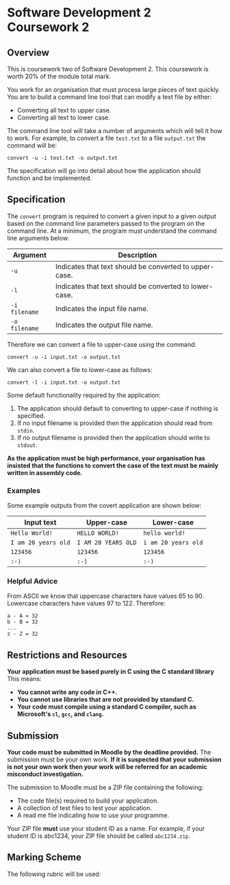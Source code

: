 # Software Development 2 Coursework 2

## Overview

This is coursework two of Software Development 2. This coursework is worth 20% of the module total mark.

You work for an organisation that must process large pieces of text quickly. You are to build a command line tool that can modify a text file by either:

- Converting all text to upper case.
- Converting all text to lower case.

The command line tool will take a number of arguments which will tell it how to work. For example, to convert a file `test.txt` to a file `output.txt` the command will be:

```shell
convert -u -i test.txt -o output.txt
```

The specification will go into detail about how the application should function and be implemented.

## Specification

The `convert` program is required to convert a given input to a given output based on the command line parameters passed to the program on the command line. At a minimum, the program must understand the command line arguments below:

| **Argument**  | **Description**                                        |
| ------------- | ------------------------------------------------------ |
| `-u`          | Indicates that text should be converted to upper-case. |
| `-l`          | Indicates that text should be converted to lower-case. |
| `-i filename` | Indicates the input file name.                         |
| `-o filename` | Indicates the output file name.                        |

Therefore we can convert a file to upper-case using the command:

```shell
convert -u -i input.txt -o output.txt
```

We can also convert a file to lower-case as follows:

```shell
convert -l -i input.txt -o output.txt
```

Some default functionality required by the application:

1. The application should default to converting to upper-case if nothing is specified.
2. If no input filename is provided then the application should read from `stdin`.
3. If no output filename is provided then the application should write to `stdout`.

**As the application must be high performance, your organisation has insisted that the functions to convert the case of the text must be mainly written in assembly code.**

### Examples

Some example outputs from the covert application are shown below:

| **Input text**      | **Upper-case**      | **Lower-case**      |
| ------------------- | ------------------- | ------------------- |
| `Hello World!`      | `HELLO WORLD!`      | `hello world!`      |
| `I am 20 years old` | `I AM 20 YEARS OLD` | `i am 20 years old` |
| `123456`            | `123456`            | `123456`            |
| `:-)`               | `:-)`               | `:-)`               |

### Helpful Advice

From ASCII we know that uppercase characters have values 65 to 90. Lowercase characters have values 97 to 122. Therefore:

```
a - A = 32
b - B = 32
...
z - Z = 32
```

## Restrictions and Resources

**Your application must be based purely in C using the C standard library** This means:

- **You cannot write any code in C++.**
- **You cannot use libraries that are not provided by standard C.**
- **Your code must compile using a standard C compiler, such as Microsoft's `cl`, `gcc`, and `clang`.**

## Submission

**Your code must be submitted in Moodle by the deadline provided.** The submission must be your own work. **If it is suspected that your submission is not your own work then your work will be referred for an academic misconduct investigation.**

The submission to Moodle must be a ZIP file containing the following:

- The code file(s) required to build your application.
- A collection of test files to test your application.
- A read me file indicating how to use your programme.

Your ZIP file **must** use your student ID as a name. For example, if your student ID is abc1234, your ZIP file should be called `abc1234.zip`.

## Marking Scheme

The following rubric will be used:



